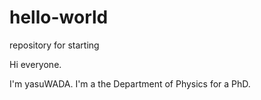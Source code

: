 # hello-world
repository for starting

Hi everyone.

I'm yasuWADA. I'm a the Department of Physics for a PhD. 
